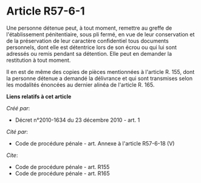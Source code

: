 # Article R57-6-1

Une personne détenue peut, à tout moment, remettre au greffe de l'établissement pénitentiaire, sous pli fermé, en vue de leur
conservation et de la préservation de leur caractère confidentiel tous documents personnels, dont elle est détentrice lors de
son écrou ou qui lui sont adressés ou remis pendant sa détention. Elle peut en demander la restitution à tout moment. 

Il en est de même des copies de pièces mentionnées à l'article R. 155, dont la personne détenue a demandé la délivrance et
qui sont transmises selon les modalités énoncées au dernier alinéa de l'article R. 165.

**Liens relatifs à cet article**

_Créé par_:

  - Décret n°2010-1634 du 23 décembre 2010 - art. 1

_Cité par_:

  - Code de procédure pénale - art. Annexe à l'article R57-6-18 (V)

_Cite_:

  - Code de procédure pénale - art. R155
  - Code de procédure pénale - art. R165
